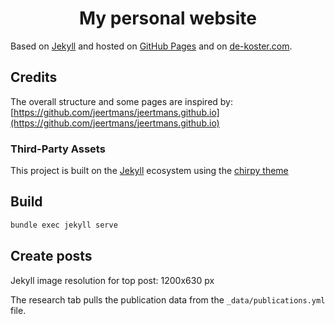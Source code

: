 <!-- markdownlint-disable-next-line -->
<div align="center">

  <!-- markdownlint-disable-next-line -->
  # My personal website
</div>

Based on [Jekyll](https://github.com/jekyll/jekyll) and hosted on [GitHub Pages](https://docs.github.com/en/pages) and on [de-koster.com](https://de-koster.com).

## Credits

The overall structure and some pages are inspired by: [https://github.com/jeertmans/jeertmans.github.io](https://github.com/jeertmans/jeertmans.github.io)

### Third-Party Assets

This project is built on the [Jekyll](https://github.com/jekyll/jekyll) ecosystem using the [chirpy theme](https://github.com/cotes2020/jekyll-theme-chirpy)


## Build

```bash
bundle exec jekyll serve
```

## Create posts
Jekyll image resolution for top post: 1200x630 px

The research tab pulls the publication data from the `_data/publications.yml` file.
